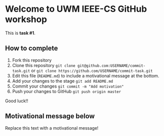 Welcome to UWM IEEE-CS GitHub workshop
======================================

This is **task #1**.

How to complete
---------------

1. Fork this repository
2. Clone this repository `git clone git@github.com:USERNAME/commit-task.git` or `git clone https://github.com/USERNAME/commit-task.git`
3. Edit this file (`README.md`) to include a motivational message at the bottom.
4. Add your changes to the stage `git add README.md`
5. Commit your changes `git commit -m "Add motivation"`
6. Push your changes to GitHub `git push origin master`

Good luck!!

Motivational message below
--------------------------

Replace this text with a motivational message!
